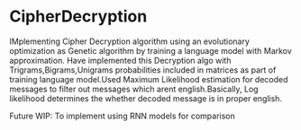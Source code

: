 # CipherDecryption
IMplementing Cipher Decryption algorithm using an evolutionary optimization as Genetic algorithm by training a language model with Markov approximation. Have implemented this Decryption algo with Trigrams,Bigrams,Unigrams probabilities included in matrices as part of training language model.Used Maximum Likelihood estimation for decoded messages to filter out messages which arent english.Basically, Log likelihood determines the whether decoded message is in proper english.

Future WIP:
To implement using RNN models for comparison
